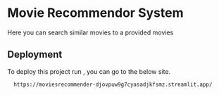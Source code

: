 
# Movie Recommendor System

Here you can search similar movies to a provided movies


## Deployment

To deploy this project run , you can go to the below site.

```bash
  https://moviesrecommender-djovpuw9g7cyasadjkfsmz.streamlit.app/
```

